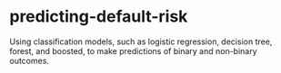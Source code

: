# predicting-default-risk
Using classification models, such as logistic regression, decision tree, forest, and boosted, to make predictions of binary and non-binary outcomes.
